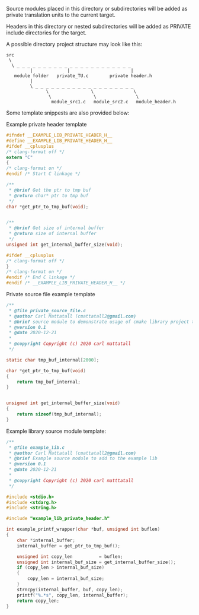 Source modules placed in this directory or subdirectories will be added
as private translation units to the current target.

Headers in this directory or nested subdirectories will be added as PRIVATE
include directories for the target. 

A possible directory project structure may look like this:

```
src
 \
  \ _ _ _ _ _ _ _ _ _ _ _ _ _ _ _ _ _ _ _ _ _ _
         |             |                       |
   module folder   private_TU.c        private header.h      
         |
         \ _ _ _ _ _ _ _ _ _ _ _ _ _ _ _ _ _ _ _
               \                \               \
                \                \               \
                 module_src1.c   module_src2.c   module_header.h
```

Some template snippests are also provided below:


Example private header template <br/>

```C
#ifndef __EXAMPLE_LIB_PRIVATE_HEADER_H__
#define __EXAMPLE_LIB_PRIVATE_HEADER_H__
#ifdef __cplusplus
/* clang-format off */
extern "C"
{
/* clang-format on */
#endif /* Start C linkage */

/**
 * @brief Get the ptr to tmp buf
 * @return char* ptr to tmp buf
 */
char *get_ptr_to_tmp_buf(void);


/**
 * @brief Get size of internal buffer
 * @return size of internal buffer
 */
unsigned int get_internal_buffer_size(void);

#ifdef __cplusplus
/* clang-format off */
}
/* clang-format on */
#endif /* End C linkage */
#endif /* __EXAMPLE_LIB_PRIVATE_HEADER_H__ */
```


Private source file example template <br/>

```C
/**
 * @file private_source_file.c
 * @author Carl Mattatall (cmattatall2@gmail.com)
 * @brief source module to demonstrate usage of cmake library project template
 * @version 0.1
 * @date 2020-12-21
 *
 * @copyright Copyright (c) 2020 carl mattatall
 */

static char tmp_buf_internal[2000];

char *get_ptr_to_tmp_buf(void)
{
    return tmp_buf_internal;
}


unsigned int get_internal_buffer_size(void)
{
    return sizeof(tmp_buf_internal);
}
```



Example library source module template: <br/>

```C
/**
 * @file example_lib.c
 * @author Carl Mattatall (cmattatall2@gmail.com)
 * @brief Example source module to add to the example lib
 * @version 0.1
 * @date 2020-12-21
 *
 * @copyright Copyright (c) 2020 carl matttatall
 */

#include <stdio.h>
#include <stdarg.h>
#include <string.h>

#include "example_lib_private_header.h"

int example_printf_wrapper(char *buf, unsigned int buflen)
{
    char *internal_buffer;
    internal_buffer = get_ptr_to_tmp_buf();

    unsigned int copy_len          = buflen;
    unsigned int internal_buf_size = get_internal_buffer_size();
    if (copy_len > internal_buf_size)
    {
        copy_len = internal_buf_size;
    }
    strncpy(internal_buffer, buf, copy_len);
    printf("%.*s", copy_len, internal_buffer);
    return copy_len;
}

```
